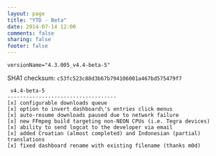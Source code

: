 ```yaml
---
layout: page
title: "YTD - Beta"
date: 2014-07-14 12:00
comments: false
sharing: false
footer: false
---
```

`versionName="4.3.005_v4.4-beta-5"`

SHA1 checksum: `c53fc523c88d3b67b794106001a467bd575479f7`

     v4.4-beta-5
    -----------------------------------
    [x] configurable downloads queue
    [x] option to invert dashboard\'s entries click menus
    [x] auto-resume downloads paused due to network failure
    [x] new FFmpeg build targeting non-NEON CPUs (i.e. Tegra devices)
    [x] ability to send logcat to the developer via email
    [x] added Croatian (almost completed) and Indonesian (partial) translations
    [x] fixed dashboard rename with existing filename (thanks m0d)
